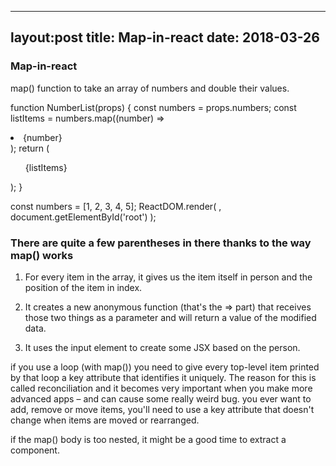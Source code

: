 
---
layout:post
title: Map-in-react
date: 2018-03-26
---

### Map-in-react

map() function to take an array of numbers and double their values. 

function NumberList(props) {
  const numbers = props.numbers;
  const listItems = numbers.map((number) =>
    <li>{number}</li>
  );
  return (
    <ul>{listItems}</ul>
  );
}

const numbers = [1, 2, 3, 4, 5];
ReactDOM.render(
  <NumberList numbers={numbers} />,
  document.getElementById('root')
);



### There are quite a few parentheses in there thanks to the way map() works

1. For every item in the array, it gives us the item itself in person and the position of the item in index.

2. It creates a new anonymous function (that's the => part) that receives those two things as a parameter and will return a value of the modified data.

3. It uses the input element to create some JSX based on the person.

 if you use a loop (with map()) you need to give every top-level item printed by that loop a key attribute that identifies it uniquely. The reason for this is called reconciliation and it becomes very important when you make more advanced apps – and can cause some really weird bug. you ever want to add, remove or move items, you'll need to use a key attribute that doesn't change when items are moved or rearranged.


 if the map() body is too nested, it might be a good time to extract a component.
